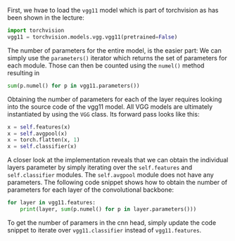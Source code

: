 First, we hvae to load the `vgg11` model which is part of torchvision as has been shown in the lecture:

```python
import torchvision
vgg11 = torchvision.models.vgg.vgg11(pretrained=False)
```

The number of parameters for the entire model, is the easier part: We can simply use the `parameters()` iterator which returns the set of parameters for each module. Those can then be counted using the `numel()` method resulting in

```python
sum(p.numel() for p in vgg11.parameters())
```
Obtaining the number of parameters for each of the layer requires looking into the source code of the vgg11 model. All VGG models are ultimately instantiated by using the `VGG` class. Its forward pass looks like this:

```python
x = self.features(x)
x = self.avgpool(x)
x = torch.flatten(x, 1)
x = self.classifier(x)
```

A closer look at the implementation reveals that we can obtain the individual layers parameter by simply iterating over the `self.features` and `self.classifier` modules. The `self.avgpool` module does not have any parameters. The following code snippet shows how to obtain the number of parameters for each layer of the convolutional backbone:

```python
for layer in vgg11.features:
    print(layer, sum(p.numel() for p in layer.parameters()))
```

To get the number of paramers in the cnn head, simply update the code snippet to iterate over `vgg11.classifier` instead of `vgg11.features`.